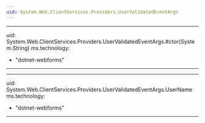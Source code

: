 ```yaml
---
uid: System.Web.ClientServices.Providers.UserValidatedEventArgs
---
```


---
uid: System.Web.ClientServices.Providers.UserValidatedEventArgs.#ctor(System.String)
ms.technology: 
  - "dotnet-webforms"
---

---
uid: System.Web.ClientServices.Providers.UserValidatedEventArgs.UserName
ms.technology: 
  - "dotnet-webforms"
---
